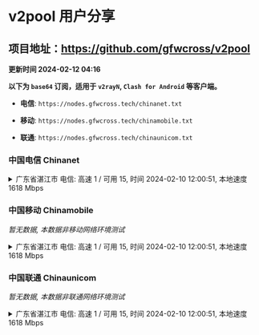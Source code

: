 # v2pool 用户分享
## 项目地址：<https://github.com/gfwcross/v2pool>
**更新时间 2024-02-12 04:16**


**以下为 `base64` 订阅，适用于 `v2rayN`, `Clash for Android` 等客户端。**

- **电信**: `https://nodes.gfwcross.tech/chinanet.txt`

- **移动**: `https://nodes.gfwcross.tech/chinamobile.txt`

- **联通**: `https://nodes.gfwcross.tech/chinaunicom.txt`


### 中国电信 Chinanet
<details><summary>广东省湛江市 电信: 高速 1 / 可用 15, 时间 2024-02-10 12:00:51, 本地速度 1618 Mbps</summary><p>可用节点订阅：https://transfer.sh/AzAwVTXnRW/running.txt<br>高速节点订阅：https://transfer.sh/9JuYy2QySF/good.txt<br>低延迟节点订阅：https://transfer.sh/ACmoqQ8v2L/low_delay.txt</p></details>
<p></p>

### 中国移动 Chinamobile
<i>暂无数据, 本数据非移动网络环境测试</i>
<details><summary>广东省湛江市 电信: 高速 1 / 可用 15, 时间 2024-02-10 12:00:51, 本地速度 1618 Mbps</summary><p>可用节点订阅：https://transfer.sh/AzAwVTXnRW/running.txt<br>高速节点订阅：https://transfer.sh/9JuYy2QySF/good.txt<br>低延迟节点订阅：https://transfer.sh/ACmoqQ8v2L/low_delay.txt</p></details>
<p></p>

### 中国联通 Chinaunicom
<i>暂无数据, 本数据非联通网络环境测试</i>
<details><summary>广东省湛江市 电信: 高速 1 / 可用 15, 时间 2024-02-10 12:00:51, 本地速度 1618 Mbps</summary><p>可用节点订阅：https://transfer.sh/AzAwVTXnRW/running.txt<br>高速节点订阅：https://transfer.sh/9JuYy2QySF/good.txt<br>低延迟节点订阅：https://transfer.sh/ACmoqQ8v2L/low_delay.txt</p></details>
<p></p>